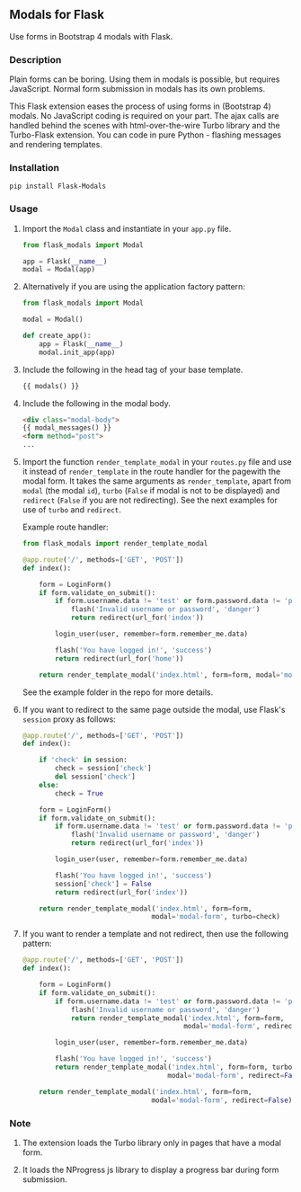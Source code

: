 ## Modals for Flask

Use forms in Bootstrap 4 modals with Flask.

### Description

Plain forms can be boring. Using them in modals is possible, but requires
JavaScript. Normal form submission in modals has its own problems.

This Flask extension eases the process of using forms in (Bootstrap 4) modals.
No JavaScript coding is required on your part. The ajax calls are handled behind
the scenes with html-over-the-wire Turbo library and the Turbo-Flask
extension. You can code in pure Python - flashing messages and rendering
templates.

### Installation

```Shell
pip install Flask-Modals
```

### Usage

1. Import the `Modal` class and instantiate in your `app.py` file.

    ```Python
    from flask_modals import Modal

    app = Flask(__name__)
    modal = Modal(app)
    ```


2. Alternatively if you are using the application factory pattern:

    ```Python
    from flask_modals import Modal

    modal = Modal()

    def create_app():
        app = Flask(__name__)
        modal.init_app(app)
    ```


3. Include the following in the head tag of your base template.

    ```html
    {{ modals() }}
    ```


4. Include the following in the modal body.

    ```html
    <div class="modal-body">
    {{ modal_messages() }}
    <form method="post">
    ...
    ```


5. Import the function `render_template_modal` in your `routes.py` file and use
it instead of `render_template` in the route handler for the pagewith the modal
form. It takes the same arguments as `render_template`, apart from `modal` (the
modal `id`), `turbo` (`False` if modal is not to be displayed) and `redirect`
(`False` if you are not redirecting). See the next examples for use of `turbo` and
`redirect`.

    Example route handler:

    ```Python
    from flask_modals import render_template_modal

    @app.route('/', methods=['GET', 'POST'])
    def index():

        form = LoginForm()
        if form.validate_on_submit():
            if form.username.data != 'test' or form.password.data != 'pass':
                flash('Invalid username or password', 'danger')
                return redirect(url_for('index'))

            login_user(user, remember=form.remember_me.data)

            flash('You have logged in!', 'success')
            return redirect(url_for('home'))

        return render_template_modal('index.html', form=form, modal='modal-form')
    ```
    See the example folder in the repo for more details.


6. If you want to redirect to the same page outside the modal, use Flask's
`session` proxy as follows:

    ```Python
    @app.route('/', methods=['GET', 'POST'])
    def index():

        if 'check' in session:
            check = session['check']
            del session['check']
        else:
            check = True

        form = LoginForm()
        if form.validate_on_submit():
            if form.username.data != 'test' or form.password.data != 'pass':
                flash('Invalid username or password', 'danger')
                return redirect(url_for('index'))

            login_user(user, remember=form.remember_me.data)

            flash('You have logged in!', 'success')
            session['check'] = False
            return redirect(url_for('index'))

        return render_template_modal('index.html', form=form,
                                    modal='modal-form', turbo=check)
    ```


7. If you want to render a template and not redirect, then use the following
pattern:

    ```Python
    @app.route('/', methods=['GET', 'POST'])
    def index():

        form = LoginForm()
        if form.validate_on_submit():
            if form.username.data != 'test' or form.password.data != 'pass':
                flash('Invalid username or password', 'danger')
                return render_template_modal('index.html', form=form,
                                            modal='modal-form', redirect=False)

            login_user(user, remember=form.remember_me.data)

            flash('You have logged in!', 'success')
            return render_template_modal('index.html', form=form, turbo=False,
                                        modal='modal-form', redirect=False)

        return render_template_modal('index.html', form=form,
                                    modal='modal-form', redirect=False)
    ```

### Note

1. The extension loads the Turbo library only in pages that have a modal
form.

2. It loads the NProgress js library to display a progress bar during form
submission.  
